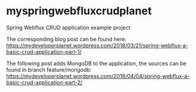 # myspringwebfluxcrudplanet
Spring Webflux CRUD application example project

The corresponding blog post can be found here: https://mydeveloperplanet.wordpress.com/2018/03/21/spring-webflux-a-basic-crud-application-part-1/

The following post adds MongoDB to the application, the sources can be found in branch feature/mongodb: https://mydeveloperplanet.wordpress.com/2018/04/04/spring-webflux-a-basic-crud-application-part-2/
